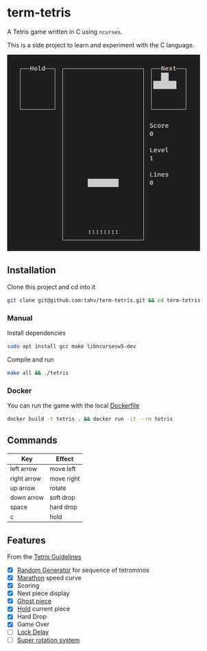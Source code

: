 # term-tetris

A Tetris game written in C using `ncurses`.

This is a side project to learn and experiment with the C language.

![gameplay](docs/gameplay.gif)

## Installation

Clone this project and cd into it

```bash
git clone git@github.com:tahv/term-tetris.git && cd term-tetris
```

### Manual

Install dependencies

```bash
sudo apt install gcc make libncursesw5-dev
```

Compile and run

```bash
make all && ./tetris
```

### Docker

You can run the game with the local [Dockerfile](./Dockerfile)

```bash
docker build -t tetris . && docker run -it --rm tetris
```

## Commands

| Key         | Effect     |
| ----------- | ---------- |
| left arrow  | move left  |
| right arrow | move right |
| up arrow    | rotate     |
| down arrow  | soft drop  |
| space       | hard drop  |
| c           | hold       |



## Features

From the [Tetris Guidelines](https://tetris.wiki/Tetris_Guideline)

<!--
More Tetris guidelines docs:

https://www.colinfahey.com/tetris/tetris.html
https://raw.githubusercontent.com/frankkopp/Tetris/master/2009%20Tetris%20Design%20Guideline.pdf
-->

- [X] [Random Generator](https://tetris.wiki/Random_Generator) for sequence of tetrominos
- [X] [Marathon](https://tetris.wiki/Marathon) speed curve
- [X] Scoring
- [X] Next piece display
- [X] [Ghost piece](https://tetris.wiki/Ghost_piece)
- [X] [Hold](https://tetris.wiki/Tetris_Guideline) current piece
- [X] Hard Drop
- [X] Game Over
- [ ] [Lock Delay](https://tetris.wiki/Lock_delay)
- [ ] [Super rotation system](https://tetris.wiki/Super_Rotation_System)
